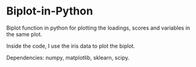 # Biplot-in-Python
Biplot function in python for plotting the loadings, scores and variables in the same plot.

Inside the code, I use the iris data to plot the biplot.

Dependencies: numpy,
matplotlib,
sklearn,
scipy.
